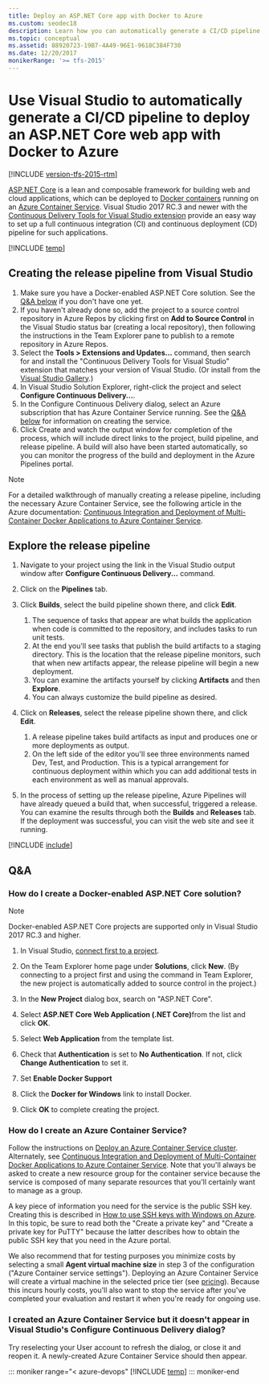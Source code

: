 ```yaml
---
title: Deploy an ASP.NET Core app with Docker to Azure
ms.custom: seodec18
description: Learn how you can automatically generate a CI/CD pipeline to deploy an ASP.NET Core web app with Docker using Visual Studio
ms.topic: conceptual
ms.assetid: 88920723-19B7-4A49-96E1-9618C384F730
ms.date: 12/20/2017
monikerRange: '>= tfs-2015'
---
```


# Use Visual Studio to automatically generate a CI/CD pipeline to deploy an ASP.NET Core web app with Docker to Azure

[!INCLUDE [version-tfs-2015-rtm](../../../includes/version-tfs-2015-rtm.md)]

[ASP.NET Core](https://www.asp.net/core) is a lean and composable framework for building web and cloud applications, which can be deployed to [Docker containers](https://www.docker.com/what-docker) running on an [Azure Container Service](https://azure.microsoft.com/documentation/articles/container-service-intro/). Visual Studio 2017 RC.3 and newer with the [Continuous Delivery Tools for Visual Studio extension](https://aka.ms/CD4VS) provide an easy way to set up a full continuous integration (CI) and continuous deployment (CD) pipeline for such applications.

[!INCLUDE [temp](../../../apps/aspnet/includes/ci-cd-description.md)]

## Creating the release pipeline from Visual Studio

1.  Make sure you have a Docker-enabled ASP.NET Core solution. See the [Q&A below](#new_solution) if you don't have one yet.
1.  If you haven't already done so, add the project to a source control repository in Azure Repos by clicking first on **Add to Source Control** in the Visual Studio status bar (creating a local repository), then following the instructions in the Team Explorer pane to publish to a remote repository in Azure Repos.
1.  Select the **Tools > Extensions and Updates...** command, then search for and install the "Continuous Delivery Tools for Visual Studio" extension that matches your version of Visual Studio. (Or install from the [Visual Studio Gallery](https://aka.ms/CD4VS).)
1.  In Visual Studio Solution Explorer, right-click the project and select **Configure Continuous Delivery...**.
1.  In the Configure Continuous Delivery dialog, select an Azure subscription that has Azure Container Service running. See the [Q&A below](#create_acs) for information on creating the service.
1.  Click Create and watch the output window for completion of the process, which will include direct links to the project, build pipeline, and release pipeline. A build will also have been started automatically, so you can monitor the progress of the build and deployment in the Azure Pipelines portal.

> [!Note]
>
> For a detailed walkthrough of manually creating a release pipeline, including the necessary Azure Container Service, see the following article in the Azure documentation: [Continuous Integration and Deployment of Multi-Container Docker Applications to Azure Container Service](https://azure.microsoft.com/documentation/articles/container-service-setup-ci-cd/).

## Explore the release pipeline

1.  Navigate to your project using the link in the Visual Studio output window after **Configure Continuous Delivery...** command.
1.  Click on the **Pipelines** tab.
1.  Click **Builds**, select the build pipeline shown there, and click **Edit**.

    1.  The sequence of tasks that appear are what builds the application when code is committed to the repository, and includes tasks to run unit tests.
    1.  At the end you'll see tasks that publish the build artifacts to a staging directory. This is the location that the release pipeline monitors, such that when new artifacts appear, the release pipeline will begin a new deployment.
    1.  You can examine the artifacts yourself by clicking **Artifacts** and then **Explore**.
    1.  You can always customize the build pipeline as desired.

1.  Click on **Releases**, select the release pipeline shown there, and click **Edit**.

    1.  A release pipeline takes build artifacts as input and produces one or more deployments as output.
    1.  On the left side of the editor you'll see three environments named Dev, Test, and Production. This is a typical arrangement for continuous deployment within which you can add additional tests in each environment as well as manual approvals.

1.  In the process of setting up the release pipeline, Azure Pipelines will have already queued a build that, when successful, triggered a release. You can examine the results through both the **Builds** and **Releases** tab. If the deployment was successful, you can visit the web site and see it running.

[!INCLUDE [include](../../../apps/aspnet/includes/commit-build-release.md)]

## Q&A

<h3 id="new_solution">How do I create a Docker-enabled ASP.NET Core solution?</h3>

> [!NOTE]
>
> Docker-enabled ASP.NET Core projects are supported only in Visual Studio 2017 RC.3 and higher.

1.  In Visual Studio, [connect first to a project](../../../../organizations/projects/connect-to-projects.md#visual-studio).

2.  On the Team Explorer home page under **Solutions**, click **New**. (By connecting to a project first and using the command in Team Explorer, the new project is automatically added to source control in the project.)

3.  In the **New Project** dialog box, search on "ASP.NET Core".

4.  Select <strong>ASP.NET Core Web Application (.NET Core)</strong>from the list and click **OK**.

5.  Select **Web Application** from the template list.

6.  Check that **Authentication** is set to **No Authentication**. If not, click **Change Authentication** to set it.

7.  Set **Enable Docker Support**

8.  Click the **Docker for Windows** link to install Docker.

9.  Click **OK** to complete creating the project.

<h3 id="create_acs">How do I create an Azure Container Service?</h3>

Follow the instructions on [Deploy an Azure Container Service cluster](https://azure.microsoft.com/documentation/articles/container-service-deployment/). Alternately, see [Continuous Integration and Deployment of Multi-Container Docker Applications to Azure Container Service](https://azure.microsoft.com/documentation/articles/container-service-setup-ci-cd/). Note that you'll always be asked to create a new resource group for the container service because the service is composed of many separate resources that you'll certainly want to manage as a group.

A key piece of information you need for the service is the public SSH key. Creating this is described in [How to use SSH keys with Windows on Azure](https://azure.microsoft.com/documentation/articles/virtual-machines-linux-ssh-from-windows/#which-key-files-do-you-need-to-create). In this topic, be sure to read both the "Create a private key" and "Create a private key for PuTTY" because the latter describes how to obtain the public SSH key that you need in the Azure portal.

We also recommend that for testing purposes you minimize costs by selecting a small **Agent virtual machine size** in step 3 of the configuration ("Azure Container service settings"). Deploying an Azure Container Service will create a virtual machine in the selected price tier (see [pricing](https://azure.microsoft.com/pricing/details/container-service/)). Because this incurs hourly costs, you'll also want to stop the service after you've completed your evaluation and restart it when you're ready for ongoing use.

### I created an Azure Container Service but it doesn't appear in Visual Studio's Configure Continuous Delivery dialog?

Try reselecting your User account to refresh the dialog, or close it and reopen it. A newly-created Azure Container Service should then appear.

::: moniker range="< azure-devops"
[!INCLUDE [temp](../../../includes/qa-versions.md)]
::: moniker-end
